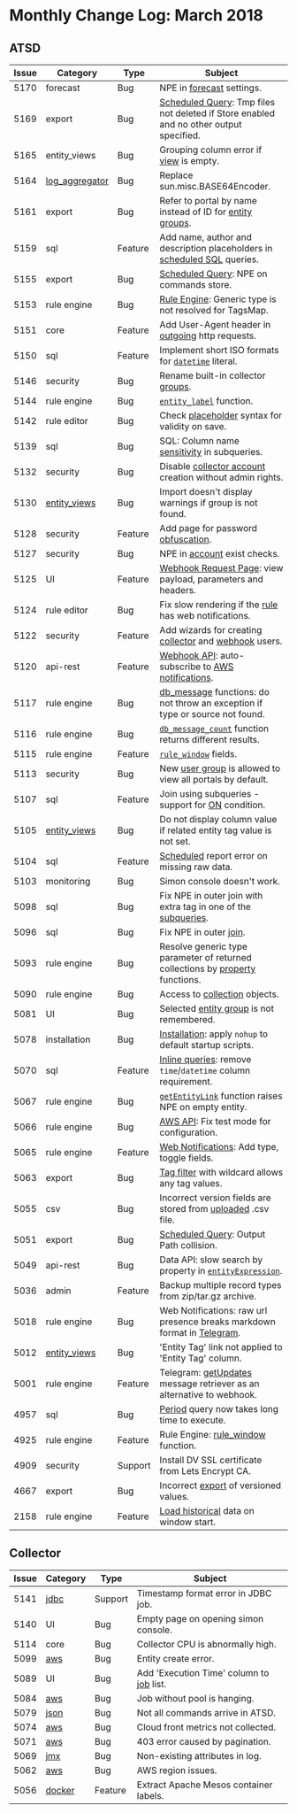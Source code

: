 Monthly Change Log: March 2018
==================================================

## ATSD

**Issue**| **Category**    | **Type**    | **Subject**              
-----|-------------|---------|----------------------
5170 | forecast | Bug | NPE in [forecast](../../forecasting#data-forecasting) settings.
5169 | export | Bug | [Scheduled Query](../../reporting/scheduled-exporting.md#scheduled-exporting): Tmp files not deleted if Store enabled and no other output specified.
5165 | entity_views | Bug | Grouping column error if [view](../../configuration/entity_views.md#entity-views) is empty.
5164 | [log_aggregator](https://github.com/axibase/aggregation-log-filter) | Bug | Replace sun.misc.BASE64Encoder.
5161 | export | Bug | Refer to portal by name instead of ID for [entity groups](../../configuration/entity_groups.md#entity-groups).
5159 | sql | Feature | Add name, author and description placeholders in [scheduled SQL](../../sql/scheduled-sql.md#sql-scheduler) queries.
5155 | export | Bug | [Scheduled Query](../../reporting/scheduled-exporting.md#scheduled-exporting): NPE on commands store.
5153 | rule engine | Bug | [Rule Engine](../../rule-engine): Generic type is not resolved for TagsMap.
5151 | core | Feature | Add User-Agent header in [outgoing](../../rule-engine/web-notifications.md#web-notifications) http requests.
5150 | sql | Feature | Implement short ISO formats for [`datetime`](../../sql/README.md#interval-condition) literal.
5146 | security | Bug | Rename built-in collector [groups](../../administration/user-authorization.md#collector-user).
5144 | rule engine | Bug | [`entity_label`](../../rule-engine/functions-lookup.md#entity_label) function.
5142 | rule editor | Bug | Check [placeholder](../../rule-engine/placeholders.md#placeholders) syntax for validity on save.
5139 | sql | Bug | SQL: Column name [sensitivity](../../sql#case-sensitivity) in subqueries.
5132 | security | Bug | Disable [collector account](../../administration/collector-account.md#collector-account) creation without admin rights.
5130 | [entity_views](../../configuration/entity_views.md#entity-views) | Bug | Import doesn't display warnings if group is not found.
5128 | security | Feature | Add page for password [obfuscation](../../administration/passwords-obfuscation.md#password-obfuscation).
5127 | security | Bug | NPE in [account](../../administration/user-authentication.md#built-in-account) exist checks.
5125 | UI | Feature | [Webhook Request Page](../../api/data/messages/webhook.md#diagnostics): view payload, parameters and headers.
5124 | rule editor | Bug | Fix slow rendering if the [rule](../../rule-engine#concepts) has web notifications.
5122 | security | Feature | Add wizards for creating [collector](../../administration/user-authorization.md#collector-user) and [webhook](../../api/data/messages/webhook.md#webhook-user-wizard) users.
5120 | api-rest | Feature | [Webhook API](../../api/data/messages/webhook.md#messages-webhook): auto-subscribe to [AWS notifications](../../api/data/messages/webhook.md#amazon-ws).
5117 | rule engine | Bug | [db_message](../../rule-engine/functions-db.md#database-functions) functions: do not throw an exception if type or source not found.
5116 | rule engine | Bug |[`db_message_count`](../../rule-engine/functions-db.md#db_message_count) function returns different results.
5115 | rule engine | Feature | [`rule_window`](../../rule-engine/functions-rules.md#rule_window) fields.
5113 | security | Bug | New [user group](../../administration/user-authorization.md#portal-permissions) is allowed to view all portals by default.
5107 | sql | Feature | Join using subqueries - support for [ON](../../sql#join-syntax) condition.
5105 | [entity_views](../../configuration/entity_views.md#entity-views) | Bug | Do not display column value if related entity tag value is not set.
5104 | sql | Feature | [Scheduled](../../sql/scheduled-sql.md#sql-scheduler) report error on missing raw data.
5103 | monitoring | Bug | Simon console doesn't work.
5098 | sql | Bug | Fix NPE in outer join with extra tag in one of the [subqueries](../../sql#inline-views).
5096 | sql | Bug | Fix NPE in outer [join](../../sql#joins).
5093 | rule engine | Bug | Resolve generic type parameter of returned collections by [property](../../rule-engine/functions-property.md#property-functions) functions.
5090 | rule engine | Bug | Access to [collection](../../rule-engine/functions-collection.md#collection-functions) objects.
5081 | UI | Bug | Selected [entity group](../../configuration/entity_groups.md#entity-groups) is not remembered.
5078 | installation | Bug | [Installation](../../installation#installation): apply `nohup` to default startup scripts.
5070 | sql | Feature | [Inline queries](../../sql#inline-views): remove `time`/`datetime` column requirement.
5067 | rule engine | Bug | [`getEntityLink`](../../rule-engine/functions-link.md#getentitylink) function raises NPE on empty entity.
5066 | rule engine | Bug | [AWS API](../../rule-engine/web-notifications.md#integration-services): Fix test mode for configuration.
5065 | rule engine | Feature | [Web Notifications](../../rule-engine/web-notifications.md#web-notifications): Add type, toggle fields.
5063 | export | Bug | [Tag filter](../../reporting/ad-hoc-exporting.md#ad-hoc-exporting) with wildcard allows any tag values.
5055 | csv | Bug | Incorrect version fields are stored from [uploaded](../../parsers/csv#uploading-csv-files-into-axibase-time-series-database) .csv file.
5051 | export | Bug | [Scheduled Query](../../reporting/scheduled-exporting.md#scheduled-exporting): Output Path collision.
5049 | api-rest | Bug | Data API: slow search by property in [`entityExpression`](../../api/data/filter-entity.md#entity-filter-fields).
5036 | admin | Feature | Backup multiple record types from zip/tar.gz archive.
5018 | rule engine | Bug | Web Notifications: raw url presence breaks markdown format in [Telegram](../../rule-engine/notifications/telegram.md#telegram-notifications).
5012 | [entity_views](../../configuration/entity_views.md#entity-views) | Bug | 'Entity Tag' link not applied to 'Entity Tag' column.
5001 | rule engine | Feature | Telegram: [getUpdates](../../rule-engine/notifications/telegram.md#reacting-to-bot-messages) message retriever as an alternative to webhook.
4957 | sql | Bug | [Period](../../sql#period) query now takes long time to execute.
4925 | rule engine | Feature | Rule Engine: [rule_window](../../rule-engine/functions-rules.md#rule_window) function.
4909 | security | Support | Install DV SSL certificate from Lets Encrypt CA.
4667 | export | Bug | Incorrect [export](../../reporting/ad-hoc-exporting.md) of versioned values.
2158 | rule engine | Feature | [Load historical](../../rule-engine/window.md#initial-status) data on window start.

## Collector

**Issue**| **Category**    | **Type**    | **Subject**             
-----|-------------|---------|----------------------
5141 | [jdbc](https://github.com/axibase/axibase-collector/blob/master/jobs/jdbc.md#jdbc-job) | Support | Timestamp format error in JDBC job.
5140 | UI | Bug | Empty page on opening simon console.
5114 | core | Bug | Collector CPU is abnormally high.
5099 | [aws](https://github.com/axibase/axibase-collector/blob/master/jobs/aws.md#aws-job) | Bug | Entity create error.
5089 | UI | Bug | Add 'Execution Time' column to [job](https://github.com/axibase/axibase-collector/tree/master/jobs#jobs) list.
5084 | [aws](https://github.com/axibase/axibase-collector/blob/master/jobs/aws.md#aws-job) | Bug | Job without pool is hanging.
5079 | [json](https://github.com/axibase/axibase-collector/blob/master/jobs/json.md#json-job) | Bug | Not all commands arrive in ATSD.
5074 | [aws](https://github.com/axibase/axibase-collector/blob/master/jobs/aws.md#aws-job) | Bug | Cloud front metrics not collected.
5071 | [aws](https://github.com/axibase/axibase-collector/blob/master/jobs/aws.md#aws-job) | Bug | 403 error caused by pagination.
5069 | [jmx](https://github.com/axibase/axibase-collector/blob/master/jobs/jmx.md#jmx-job) | Bug | Non-existing attributes in log.
5062 | [aws](https://github.com/axibase/axibase-collector/blob/master/jobs/aws.md#aws-job) | Bug | AWS region issues.
5056 | [docker](https://github.com/axibase/axibase-collector/blob/master/jobs/docker.md#docker-job) | Feature | Extract Apache Mesos container labels.
